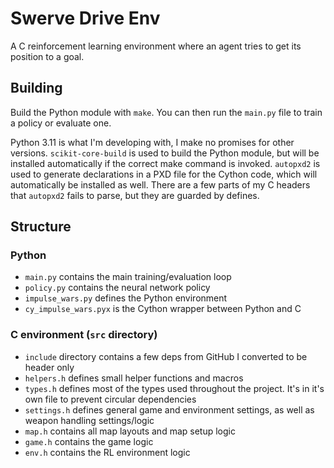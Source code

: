 # Swerve Drive Env

A C reinforcement learning environment where an agent tries to get its position to a goal.

## Building

Build the Python module with `make`. You can then run the `main.py` file to train a policy or evaluate one. 

Python 3.11 is what I'm developing with, I make no promises for other versions. `scikit-core-build` is used to build the Python module, but will be installed automatically if the correct make command is invoked. `autopxd2` is used to generate declarations in a PXD file for the Cython code, which will automatically be installed as well. There are a few parts of my C headers that `autopxd2` fails to parse, but they are guarded by defines. 

## Structure

### Python

- `main.py` contains the main training/evaluation loop
- `policy.py` contains the neural network policy
- `impulse_wars.py` defines the Python environment
- `cy_impulse_wars.pyx` is the Cython wrapper between Python and C

### C environment (`src` directory)

- `include` directory contains a few deps from GitHub I converted to be header only
- `helpers.h` defines small helper functions and macros
- `types.h` defines most of the types used throughout the project. It's in it's own file to prevent circular dependencies
- `settings.h` defines general game and environment settings, as well as weapon handling settings/logic
- `map.h` contains all map layouts and map setup logic
- `game.h` contains the game logic
- `env.h` contains the RL environment logic
